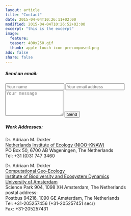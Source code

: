 ```yaml
---
layout: article 
title: "Contact" 
date: 2015-04-04T10:26:11+02:00 
modified: 2015-04-04T10:26:52+02:00 
excerpt: "this is the excerpt" 
image: 
  feature:
  teaser: 400x250.gif 
  thumb: apple-touch-icon-precomposed.png 
ads: false 
share: false
---
```


##### Send an email:

<form action="//formspree.io/adriaandokter@gmail.com" role="form" method="POST">
    <input type="text" name="name" placeholder="Your name">
    <input type="email" name="_replyto" placeholder="Your email address">
    <input type="hidden" name="_subject" value="New submission!" />
    <input type="text" name="_gotcha" style="display:none" />
    <textarea name="message" rows="5" placeholder="Your message"></textarea>
    <input type="submit" value="Send">
</form>

##### Work Addresses:

Dr. Adriaan M. Dokter  
[Netherlands Institute of Ecology (NIOO-KNAW)][1]  
PO Box 50, 6700 AB Wageningen, The Netherlands  
Tel: +31 (0)31 747 3460


Dr. Adriaan M. Dokter  
[Computational Geo-Ecology][2]  
[Institute of Biodiversity and Ecosystem Dynamics][3]  
[University of Amsterdam][4]  
Science Park 904, 1098 XH Amsterdam, The Netherlands  
postal address:  
Postbus 94216, 1090 GE Amsterdam, The Netherlands  
Tel: +31-205257456 (+31-205257451 secr)  
Fax: +31-205257431  

[1]: https://nioo.knaw.nl/        "NIOO-KNAW"
[2]: http://ibed.uva.nl/research/research-groups/content/computational-geo-ecology/computational-geo-ecology.html  "Computational Geo-Ecology"
[3]: http://ibed.uva.nl/        "Institute for Biodiversity and Ecosystem Dynamics"
[4]: http://uva.nl/        "University of Amsterdam"


